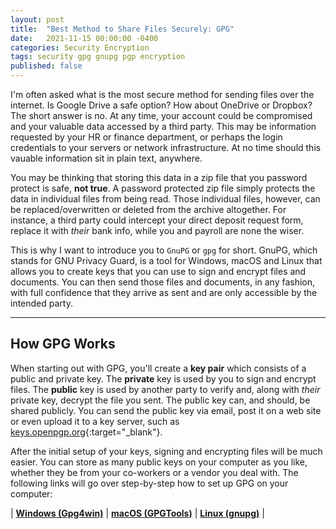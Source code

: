 ```yaml
---
layout: post
title:  "Best Method to Share Files Securely: GPG"
date:   2021-11-15 00:00:00 -0400
categories: Security Encryption
tags: security gpg gnupg pgp encryption
published: false
---
```

I'm often asked what is the most secure method for sending files over the internet. Is Google Drive a safe option? How about 
OneDrive or Dropbox? The short answer is no. At any time, your account could be compromised and your valuable data accessed by 
a third party. This may be information requested by your HR or finance department, or perhaps the login credentials to your 
servers or network infrastructure. At no time should this vauable information sit in plain text, anywhere. 

You may be thinking that storing this data in a zip file that you password protect is safe, **not true**. A password protected zip 
file simply protects the data in individual files from being read. Those individual files, however, can be replaced/overwritten 
or deleted from the archive altogether. For instance, a third party could intercept your direct deposit request form, replace it 
with *their* bank info, while you and payroll are none the wiser.

This is why I want to introduce you to `GnuPG` or `gpg` for short. GnuPG, which stands for GNU Privacy Guard, is a tool for 
Windows, macOS and Linux that allows you to create keys that you can use to sign and encrypt files and documents. You can then 
send those files and documents, in any fashion, with full confidence that they arrive as sent and are only accessible by the intended 
party.

---

## How GPG Works

When starting out with GPG, you'll create a **key pair** which consists of a public and private key. The **private** key is used by you 
to sign and encrypt files. The **public** key is used by another party to verify and, along with *their* private key, decrypt the file you 
sent. The public key can, and should, be shared publicly. You can send the public key via email, post it on a web site or even 
upload it to a key server, such as [keys.openpgp.org](https://keys.openpgp.org){:target="_blank"}.

After the initial setup of your keys, signing and encrypting files will be much easier. You can store as many public keys on your 
computer as you like, whether they be from your co-workers or a vendor you deal with. The following links will go over step-by-step 
how to set up GPG on your computer:

| [**Windows (Gpg4win)**](/security/windows-gpg4win.html) | [**macOS (GPGTools)**](/security/macos-gpgtools.html) | [**Linux (gnupg)**](/security/linux-gnupg.html) |